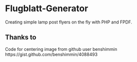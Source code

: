 # Flugblatt-Generator
Creating simple lamp post flyers on the fly with PHP and FPDF.


<h2>Thanks to</h2>
Code for centering image from github user benshimmin
https://gist.github.com/benshimmin/4088493
